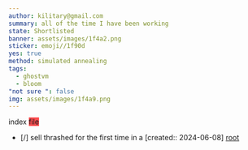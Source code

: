 ```yaml
---
author: kilitary@gmail.com
summary: all of the time I have been working
state: Shortlisted
banner: assets/images/1f4a2.png
sticker: emoji//1f90d
yes: true
method: simulated annealing
tags:
  - ghostvm
  - bloom
"not sure ": false
img: assets/images/1f4a9.png
---
```

index <span style="background:#ff4d4f">file</span>
- [/] sell thrashed for the first time in a  [created:: 2024-06-08]
<a href='index.html'>root</a>

